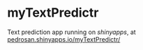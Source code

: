 # myTextPredictr

Text prediction app running on _shinyapps_, at [pedrosan.shinyapps.io/myTextPredictr/](https://pedrosan.shinyapps.io/myTextPredictr/)

